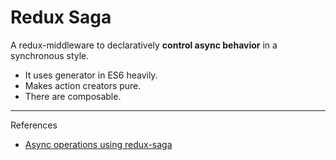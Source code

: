 # Redux Saga

A redux-middleware to declaratively **control async behavior** in a synchronous style.

- It uses generator in ES6 heavily.
- Makes action creators pure.
- There are composable.

---
References    
- [Async operations using redux-saga](https://medium.freecodecamp.com/async-operations-using-redux-saga-2ba02ae077b3#.nm3g3jqzl)